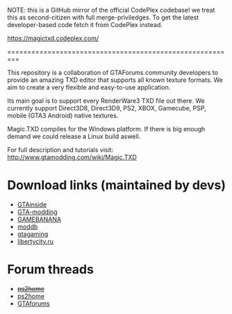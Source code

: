 NOTE: this is a GitHub mirror of the official CodePlex codebase! we treat this as second-citizen with
full merge-priviledges. To get the latest developer-based code fetch it from CodePlex instead.

https://magictxd.codeplex.com/

=========================================================

This repository is a collaboration of GTAForums community developers to provide
an amazing TXD editor that supports all known texture formats. We aim to create
a very flexible and easy-to-use application.

Its main goal is to support every RenderWare3 TXD file out there. We currently support
Direct3D8, Direct3D9, PS2, XBOX, Gamecube, PSP, mobile (GTA3 Android) native textures.

Magic.TXD compiles for the Windows platform. If there is big enough demand we could
release a Linux build aswell.


For full description and tutorials visit: http://www.gtamodding.com/wiki/Magic.TXD

# Download links (maintained by devs)

* [GTAinside](http://www.gtainside.com/en/sanandreas/tools/88448-magic-txd-1-0)
* [GTA-modding](http://www.gta-modding.com/area/index.php?act=view&id=1475)
* [GAMEBANANA](http://gamebanana.com/tools/5948)
* [moddb](http://www.moddb.com/downloads/magictxd)
* [gtagaming](http://www.gtagaming.com/downloads/gta-san-andreas/tools/33365)
* [libertycity.ru](http://libertycity.ru/files/gta-san-andreas/94452-magic.txd-1.0-redaktor-txd-arkhivov.html)

# Forum threads

* ~~[ps2home](https://pnrtscr.com/video.mp4)~~
* [ps2home](http://ps2home.freeforums.net/thread/784/magic-txd-ps2-texture-editor)
* [GTAforums](http://gtaforums.com/topic/851436-relopensrc-magictxd/)
